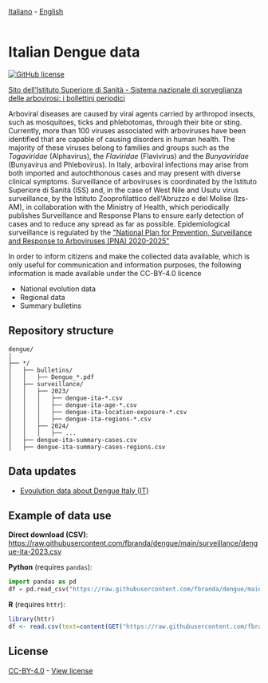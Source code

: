 [Italiano](README.md) - [English](README_EN.md)<br><br>

# Italian Dengue data

[![GitHub license](https://img.shields.io/badge/License-Creative%20Commons%20Attribution%204.0%20International-blue)](https://github.com/fbranda/dengue/blob/main/LICENSE.md)

[Sito dell'Istituto Superiore di Sanità - Sistema nazionale di sorveglianza delle arbovirosi: i bollettini periodici](https://www.epicentro.iss.it/arbovirosi/bollettini)

Arboviral diseases are caused by viral agents carried by arthropod insects, such as mosquitoes, ticks and phlebotomas, through their bite or sting. Currently, more than 100 viruses associated with arboviruses have been identified that are capable of causing disorders in human health.
The majority of these viruses belong to families and groups such as the <i>Togaviridae</i> (Alphavirus), the <i>Flaviridae</i> (Flavivirus) and the <i>Bunyaviridae</i> (Bunyavirus and Phlebovirus). In Italy, arboviral infections may arise from both imported and autochthonous cases and may present with diverse clinical symptoms. Surveillance of arboviruses is coordinated by the Istituto Superiore di Sanità (ISS) and, in the case of West Nile and Usutu virus surveillance, by the Istituto Zooprofilattico dell'Abruzzo e del Molise (Izs-AM), in collaboration with the Ministry of Health, which periodically publishes Surveillance and Response Plans to ensure early detection of cases and to reduce any spread as far as possible. Epidemiological surveillance is regulated by the ["National Plan for Prevention, Surveillance and Response to Arboviruses (PNA) 2020-2025"](https://www.salute.gov.it/imgs/C_17_pubblicazioni_2947_allegato.pdf#page=8.08)

In order to inform citizens and make the collected data available, which is only useful for communication and information purposes, the following information is made available under the CC-BY-4.0 licence

- National evolution data
- Regional data
- Summary bulletins

## Repository structure
```
dengue/
│
├── */
│   ├── bulletins/
│   │   ├── Dengue_*.pdf
│   ├── surveillance/
│   │   ├── 2023/
│   │   │   ├── dengue-ita-*.csv
│   │   │   ├── dengue-ita-age-*.csv
│   │   │   ├── dengue-ita-location-exposure-*.csv
│   │   │   ├── dengue-ita-regions-*.csv
│   │   ├── 2024/
│   │   │   ├── ...
│   ├── dengue-ita-summary-cases.csv
│   ├── dengue-ita-summary-cases-regions.csv

```

## Data updates

- [Evoulution data about Dengue Italy (IT)](dati-andamento-dengue-italia.md)<br>

## Example of data use

**Direct download (CSV)**: https://raw.githubusercontent.com/fbranda/dengue/main/surveillance/dengue-ita-2023.csv

**Python** (requires `pandas`):
```python
import pandas as pd
df = pd.read_csv("https://raw.githubusercontent.com/fbranda/dengue/main/surveillance/dengue-ita-2023.csv")
```

**R** (requires `httr`):
```r
library(httr)
df <- read.csv(text=content(GET("https://raw.githubusercontent.com/fbranda/dengue/main/surveillance/dengue-ita-2023.csv")))
```

## License

[CC-BY-4.0](https://creativecommons.org/licenses/by/4.0/deed.it) - [View license](https://github.com/fbranda/dengue/blob/main/LICENSE.md)

